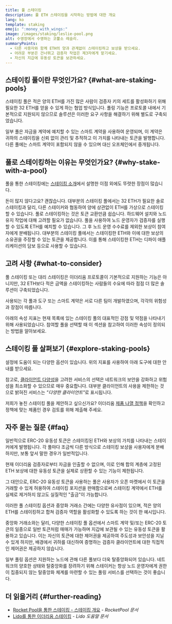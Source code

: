 ```yaml
---
title: 풀 스테이킹
description: 풀 ETH 스테이킹을 시작하는 방법에 대한 개요
lang: ko
template: staking
emoji: ":money_with_wings:"
image: /images/staking/leslie-pool.png
alt: 수영장에서 수영하는 코뿔소 레슬리.
summaryPoints:
  - 다른 사용자와 함께 ETH의 양과 관계없이 스테이킹하고 보상을 받으세요.
  - 어려운 부분은 건너뛰고 검증자 작업은 제3자에게 맡기세요.
  - 자신의 지갑에 유동성 토큰을 보관하세요.
---
```


## 스테이킹 풀이란 무엇인가요? {#what-are-staking-pools}

스테이킹 풀은 적은 양의 ETH를 가진 많은 사람이 검증자 키의 세트를 활성화하기 위해 필요한 32 ETH를 얻을 수 있게 하는 협업 방식입니다. 풀링 기능은 프로토콜 내에서 기본적으로 지원되지 않으므로 솔루션은 이러한 요구 사항을 해결하기 위해 별도로 구축되었습니다.

일부 풀은 자금을 계약에 예치할 수 있는 스마트 계약을 사용하여 운영되며, 이 계약은 귀하의 스테이킹을 신뢰 없이 관리 및 추적하고 이 가치를 나타내는 토큰을 발행합니다. 다른 풀에는 스마트 계약이 포함되지 않을 수 있으며 대신 오프체인에서 중개됩니다.

## 풀로 스테이킹하는 이유는 무엇인가요? {#why-stake-with-a-pool}

풀을 통한 스테이킹에는 [스테이킹 소개](/staking/)에서 설명한 이점 외에도 뚜렷한 장점이 많습니다.

<CardGrid>
  <Card title="낮은 진입장벽" emoji="🐟">
    돈이 많지 않다고요? 괜찮습니다. 대부분의 스테이킹 풀에서는 32 ETH가 필요한 솔로 스테이킹과 달리, 다른 스테이커와 협동하여 양에 상관없이 ETH를 가상으로 스테이킹할 수 있습니다.
  </Card>
  <Card title="지금 스테이킹하기" emoji=":stopwatch:">
    풀로 스테이킹하는 것은 토큰 교환만큼 쉽습니다. 하드웨어 설치와 노드 유지 작업에 대해 고려할 필요가 없습니다. 풀을 사용하여 노드 운영자가 검증자를 실행할 수 있도록 ETH를 예치할 수 있습니다. 그 후 노드 운영 수수료를 제외한 보상이 참여자에게 분배됩니다.
  </Card>
  <Card title="유동성 토큰" emoji=":droplet:">
    대부분의 스테이킹 풀에서는 스테이킹한 ETH와 이에 대한 보상의 소유권을 주장할 수 있는 토큰을 제공합니다. 이를 통해 스테이킹한 ETH는 디파이 애플리케이션의 담보 등으로 사용할 수 있습니다.
  </Card>
</CardGrid>

<StakingComparison page="pools" />

## 고려 사항 {#what-to-consider}

풀 스테이킹 또는 대리 스테이킹은 이더리움 프로토콜이 기본적으로 지원하는 기능은 아니지만, 32 ETH보다 적은 금액을 스테이킹하는 사람들의 수요에 따라 점점 더 많은 솔루션이 구축되었습니다.

사용되는 각 풀과 도구 또는 스마트 계약은 서로 다른 팀이 개발하였으며, 각각의 위험성과 장점이 따릅니다.

아래의 속성 지표는 현재 목록에 있는 스테이킹 풀의 대표적인 강점 및 약점을 나타내기 위해 사용되었습니다. 참여할 풀을 선택할 때 이 섹션을 참고하여 이러한 속성이 정의되는 방법을 알아보세요.

<StakingConsiderations page="pools" />

## 스테이킹 풀 살펴보기 {#explore-staking-pools}

설정에 도움이 되는 다양한 옵션이 있습니다. 위의 지표를 사용하여 아래 도구에 대한 안내를 받으세요.

<Alert variant="warning">
<AlertEmoji text="⚠️" />
<AlertContent>
참고로, <a href="/developers/docs/nodes-and-clients/client-diversity/">클라이언트 다양성</a>을 고려한 서비스의 선택은 네트워크의 보안을 강화하고 위험성을 최소화할 수 있으므로 매우 중요합니다. 대부분 클라이언트의 사용을 제한하는 것으로 밝혀진 서비스는 <em style={{ textTransform: "uppercase" }}>"다양한 클라이언트"</em>로 표시됩니다.
</AlertContent>
</Alert>

<StakingProductsCardGrid category="pools" />

저희가 놓친 스테이킹 풀을 제안하고 싶으신가요? 이더리움 [제품 나열 정책](/contributing/adding-staking-products/)을 확인하고 정책에 맞는 제품인 경우 검토를 위해 제출해 주세요.

## 자주 묻는 질문 {#faq}

<ExpandableCard title="보상은 어떻게 받을 수 있나요?">
일반적으로 ERC-20 유동성 토큰은 스테이킹된 ETH와 보상의 가치를 나타내는 스테이커에게 발행됩니다. 각 풀마다 조금씩 다른 방식으로 스테이킹 보상을 사용자에게 분배하지만, 보통 앞서 말한 경우가 일반적입니다.
</ExpandableCard>

<ExpandableCard title="나의 스테이킹은 언제 출금할 수 있나요?">

현재 이더리움 검증자로부터 자금을 인출할 수 없으며, 이로 인해 합의 계층에 고정된 ETH 보상에 대한 유동성 토큰을 실제로 상환할 수 있는 기능이 제한됩니다.

그 대안으로, ERC-20 유동성 토큰을 사용하는 풀은 사용자가 오픈 마켓에서 이 토큰을 거래할 수 있게 허용하여 스테이킹 포지션을 판매함으로써 스테이킹 계약에서 ETH를 실제로 제거하지 않고도 실질적인 "출금"이 가능합니다.
</ExpandableCard>

<ExpandableCard title="거래소에서 스테이킹을 진행하는 것과는 다른 것인가요?">
이러한 풀 스테이킹 옵션과 중앙화 거래소 간에는 다양한 유사점이 있으며, 적은 양의 ETH를 스테이킹하고 합쳐 검증자 역할을 활성화할 수 있도록 하는 것이 한 예시입니다.

중앙화 거래소와는 달리, 다양한 스테이킹 풀 옵션에서 스마트 계약 및/또는 ERC-20 토큰의 일종으로 일반 토큰처럼 매매가 가능하며 지갑에 보관될 수 있는 유동성 토큰을 활용하고 있습니다. 이는 자신의 토큰에 대한 제어권을 제공하여 주도성과 보안성을 지닐 수 있게 하지만, 배경에서 귀하를 대신하여 증명하는 검증자 클라이언트에 대한 직접적인 제어권은 제공하지 않습니다.

일부 풀링 옵션은 지원하는 노드에 관해 다른 풀보다 더욱 탈중앙화되어 있습니다. 네트워크의 양호한 상태와 탈중앙화를 장려하기 위해 스테이커는 항상 노드 운영자에게 권한이 집중되지 않는 탈중앙화 체계를 마련할 수 있는 풀링 서비스를 선택하는 것이 좋습니다.
</ExpandableCard>

## 더 읽을거리 {#further-reading}

- [Rocket Pool을 통한 스테이킹 - 스테이킹 개요](https://docs.rocketpool.net/guides/staking/overview.html) - _RocketPool 문서_
- [Lido를 통한 이더리움 스테이킹](https://help.lido.fi/en/collections/2947324-staking-ethereum-with-lido) - _Lido 도움말 문서_
